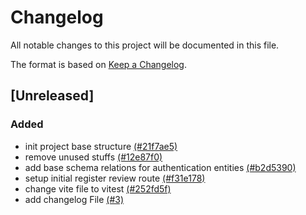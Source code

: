 # Changelog

All notable changes to this project will be documented in this file.

The format is based on [Keep a Changelog](http://keepachangelog.com/en/1.0.0/).

## [Unreleased]

### Added

- init project base structure [(#21f7ae5)](https://github.com/plotwist-app/plotwist-backend/commit/21f7ae544d6057bbc42e8c68df5cfdae9c0273c9)
- remove unused stuffs [(#12e87f0)](https://github.com/plotwist-app/plotwist-backend/commit/12e87f05c6a7f804057535c373bb8788a7520459)
- add base schema relations for authentication entities [(#b2d5390)](https://github.com/plotwist-app/plotwist-backend/commit/b2d53907af46d5961329966642455f1b37922465)
- setup initial register review route [(#f31e178)](https://github.com/plotwist-app/plotwist-backend/commit/f31e1781f9dcf3a68b929f3761405c23cf192ffd)
- change vite file to vitest [(#252fd5f)](https://github.com/plotwist-app/plotwist-backend/commit/252fd5f7e2e02c7cfbe8ab2e14125f2cd8afaa56)
- add changelog File [(#3)](https://github.com/plotwist-app/plotwist-backend/pull/3)
